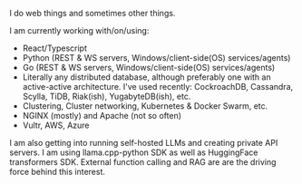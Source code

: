 I do web things and sometimes other things.

I am currently working with/on/using:
- React/Typescript
- Python (REST & WS servers, Windows/client-side(OS) services/agents)
- Go (REST & WS servers, Windows/client-side(OS) services/agents)
- Literally any distributed database, although preferably one with an active-active architecture. I've used recently: CockroachDB, Cassandra, Scylla, TiDB, Riak(ish), YugabyteDB(ish), etc.
- Clustering, Cluster networking, Kubernetes & Docker Swarm, etc.
- NGINX (mostly) and Apache (not so often)
- Vultr, AWS, Azure

I am also getting into running self-hosted LLMs and creating private API servers. I am using llama.cpp-python SDK as well as HuggingFace transformers SDK. External function calling and RAG are are the driving force behind this interest.
